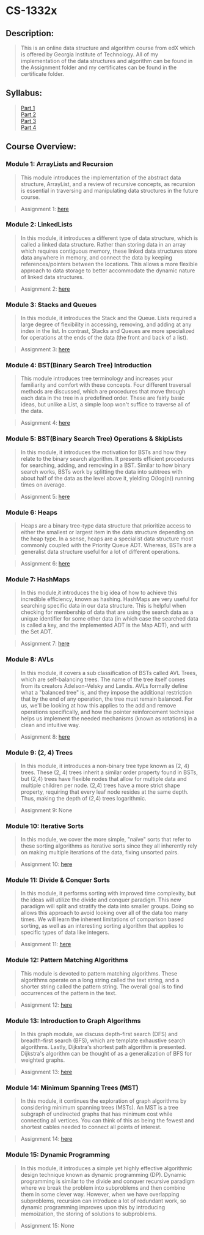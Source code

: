 # CS-1332x

## Description:

> This is an online data structure and algorithm course from edX which is offered by Georgia Institute of Technology. All of my implementation of the data structures and algorithm can be found in the Assignment folder and my certificates can be found in the certificate folder.


## Syllabus:

> [Part 1](https://www.edx.org/course/data-structures-algorithms-i-arraylists-linkedlists-stacks-and-queues)<br>
> [Part 2](https://www.edx.org/course/data-structures-algorithms-ii-binary-trees-heaps-skiplists-and-hashmaps)<br>
> [Part 3](https://www.edx.org/course/data-structures-algorithms-iii-avl-and-2-4-trees-divide-and-conquer-algorithms)<br>
> [Part 4](https://www.edx.org/course/data-structures-algorithms-iv-pattern-matching-djikstras-mst-and-dynamic-programming-algorithms)<br>

## Course Overview:

### Module 1: ArrayLists and Recursion

> This module introduces the implementation of the abstract data structure, ArrayList, and a review of recursive concepts, as recursion is essential in traversing and manipulating data structures in the future course.

> Assignment 1: [here](https://github.com/Leon-CYL/CS-1332/tree/main/CS1332/Assignments/Assignment-1)<br>

### Module 2: LinkedLists

> In this module, it introduces a different type of data structure, which is called a linked data structure. Rather than storing data in an array which requires contiguous memory, these linked data structures store data anywhere in memory, and connect the data by keeping references/pointers between the locations. This allows a more flexible approach to data storage to better accommodate the dynamic nature of linked data structures.

> Assignment 2: [here](https://github.com/Leon-CYL/CS-1332/tree/main/CS1332/Assignments/Assignment-2)<br>

### Module 3: Stacks and Queues

> In this module, it introduces the Stack and the Queue. Lists required a large degree of flexibility in accessing, removing, and adding at any index in the list. In contrast, Stacks and Queues are more specialized for operations at the ends of the data (the front and back of a list).

> Assignment 3: [here](https://github.com/Leon-CYL/CS-1332/tree/main/CS1332/Assignments/Assignment-3)<br>

### Module 4: BST(Binary Search Tree) Introduction

> This module introduces tree terminology and increases your familiarity and comfort with these concepts. Four different traversal methods are discussed, which are procedures that move through each data in the tree in a predefined order. These are fairly basic ideas, but unlike a List, a simple loop won't suffice to traverse all of the data.

> Assignment 4: [here](https://github.com/Leon-CYL/CS-1332/tree/main/CS1332/Assignments/Assignment-4)<br>

### Module 5: BST(Binary Search Tree) Operations & SkipLists

> In this module, it introduces the motivation for BSTs and how they relate to the binary search algorithm. It presents efficient procedures for searching, adding, and removing in a BST. Similar to how binary search works, BSTs work by splitting the data into subtrees with about half of the data as the level above it, yielding O(log(n))  running times on average.

> Assignment 5: [here](https://github.com/Leon-CYL/CS-1332/tree/main/CS1332/Assignments/Assignment-5)<br>

### Module 6: Heaps

> Heaps are a binary tree-type data structure that prioritize access to either the smallest or largest item in the data structure depending on the heap type. In a sense, heaps are a specialist data structure most commonly coupled with the Priority Queue ADT. Whereas, BSTs are a generalist data structure useful for a lot of different operations.

> Assignment 6: [here](https://github.com/Leon-CYL/CS-1332/tree/main/CS1332/Assignments/Assignment-6)<br>

### Module 7: HashMaps

> In this module,it introduces the big idea of how to achieve this incredible efficiency, known as hashing. HashMaps are very useful for searching specific data in our data structure. This is helpful when checking for membership of data that are using the search data as a unique identifier for some other data (in which case the searched data is called a key, and the implemented ADT is the Map ADT), and with the Set ADT.

> Assignment 7: [here](https://github.com/Leon-CYL/CS-1332/tree/main/CS1332/Assignments/Assignment-7)<br>

### Module 8: AVLs

> In this module, it covers a sub classification of BSTs called AVL Trees, which are self-balancing trees. The name of the tree itself comes from its creators Adelson-Velsky and Landis. AVLs formally define what a "balanced tree" is, and they impose the additional restriction that by the end of any operation, the tree must remain balanced. For us, we'll be looking at how this applies to the add and remove operations specifically, and how the pointer reinforcement technique helps us implement the needed mechanisms (known as rotations) in a clean and intuitive way.

> Assignment 8: [here](https://github.com/Leon-CYL/CS-1332/tree/main/CS1332/Assignments/Assignment-8)<br>

### Module 9: (2, 4) Trees

> In this module, it introduces a non-binary tree type known as (2, 4) trees. These (2, 4) trees inherit a similar order property found in BSTs, but (2,4) trees have flexible nodes that allow for multiple data and multiple children per node. (2,4) trees have a more strict shape property, requiring that every leaf node resides at the same depth. Thus, making the depth of (2,4) trees logarithmic.

> Assignment 9: None

### Module 10: Iterative Sorts

> In this module, we cover the more simple, "naïve" sorts that refer to these sorting algorithms as iterative sorts since they all inherently rely on making multiple iterations of the data, fixing unsorted pairs.

> Assignment 10: [here](https://github.com/Leon-CYL/CS-1332/tree/main/CS1332/Assignments/Assignment-10)<br>

### Module 11: Divide & Conquer Sorts

> In this module, it performs sorting with improved time complexity, but the ideas will utilize the divide and conquer paradigm. This new paradigm will split and stratify the data into smaller groups. Doing so allows this approach to avoid looking over all of the data too many times. We will learn the inherent limitations of comparison based sorting, as well as an interesting sorting algorithm that applies to specific types of data like integers.

> Assignment 11: [here](https://github.com/Leon-CYL/CS-1332/tree/main/CS1332/Assignments/Assignment-11)<br>

### Module 12: Pattern Matching Algorithms

> This module is devoted to pattern matching algorithms. These algorithms operate on a long string called the text string, and a shorter string called the pattern string. The overall goal is to find occurrences of the pattern in the text.

> Assignment 12: [here](https://github.com/Leon-CYL/CS-1332/tree/main/CS1332/Assignments/Assignment-12)<br>

### Module 13: Introduction to Graph Algorithms

> In this graph module, we discuss depth-first search (DFS) and breadth-first search (BFS), which are template exhaustive search algorithms. Lastly, Dijkstra's shortest path algorithm is presented. Dijkstra's algorithm can be thought of as a generalization of BFS for weighted graphs.

> Assignment 13: [here](https://github.com/Leon-CYL/CS-1332/tree/main/CS1332/Assignments/Assignment-13)<br>

### Module 14: Minimum Spanning Trees (MST)

> In this module, it continues the exploration of graph algorithms by considering minimum spanning trees (MSTs). An MST is a tree subgraph of undirected graphs that has minimum cost while connecting all vertices. You can think of this as being the fewest and shortest cables needed to connect all points of interest.

> Assignment 14: [here](https://github.com/Leon-CYL/CS-1332/tree/main/CS1332/Assignments/Assignment-14)<br>

### Module 15: Dynamic Programming

> In this module, it introduces a simple yet highly effective algorithmic design technique known as dynamic programming (DP). Dynamic programming is similar to the divide and conquer recursive paradigm where we break the problem into subproblems and then combine them in some clever way. However, when we have overlapping subproblems, recursion can introduce a lot of redundant work, so dynamic programming improves upon this by introducing memoization, the storing of solutions to subproblems.

> Assignment 15: None
